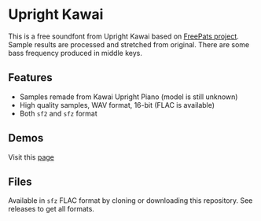 # Upright Kawai
This is a free soundfont from Upright Kawai based on [FreePats project](https://freepats.zenvoid.org/Piano/acoustic-grand-piano.html). Sample results are processed and stretched from original. There are some bass frequency produced in middle keys.

## Features
- Samples remade from Kawai Upright Piano (model is still unknown)
- High quality samples, WAV format, 16-bit (FLAC is available)
- Both `sf2` and `sfz` format

## Demos
Visit this [page](https://arris42.github.io/demo.html)

## Files
Available in `sfz` FLAC format by cloning or downloading this repository. See releases to get all formats.
